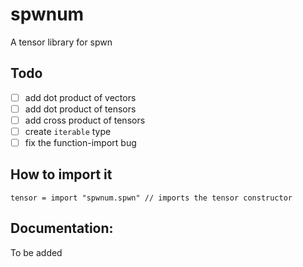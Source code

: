 # spwnum

A tensor library for spwn

## Todo

- [ ] add dot product of vectors
- [ ] add dot product of tensors
- [ ] add cross product of tensors
- [ ] create `iterable` type
- [ ] fix the function-import bug

## How to import it

```spwn
tensor = import "spwnum.spwn" // imports the tensor constructor
```

## Documentation:

To be added
